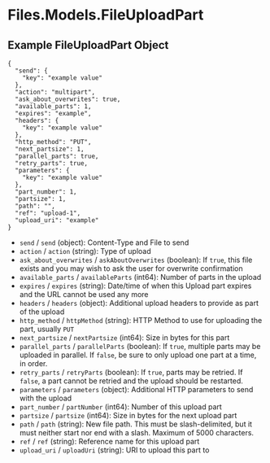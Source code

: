 # Files.Models.FileUploadPart

## Example FileUploadPart Object

```
{
  "send": {
    "key": "example value"
  },
  "action": "multipart",
  "ask_about_overwrites": true,
  "available_parts": 1,
  "expires": "example",
  "headers": {
    "key": "example value"
  },
  "http_method": "PUT",
  "next_partsize": 1,
  "parallel_parts": true,
  "retry_parts": true,
  "parameters": {
    "key": "example value"
  },
  "part_number": 1,
  "partsize": 1,
  "path": "",
  "ref": "upload-1",
  "upload_uri": "example"
}
```

* `send` / `send`  (object): Content-Type and File to send
* `action` / `action`  (string): Type of upload
* `ask_about_overwrites` / `askAboutOverwrites`  (boolean): If `true`, this file exists and you may wish to ask the user for overwrite confirmation
* `available_parts` / `availableParts`  (int64): Number of parts in the upload
* `expires` / `expires`  (string): Date/time of when this Upload part expires and the URL cannot be used any more
* `headers` / `headers`  (object): Additional upload headers to provide as part of the upload
* `http_method` / `httpMethod`  (string): HTTP Method to use for uploading the part, usually `PUT`
* `next_partsize` / `nextPartsize`  (int64): Size in bytes for this part
* `parallel_parts` / `parallelParts`  (boolean): If `true`, multiple parts may be uploaded in parallel.  If `false`, be sure to only upload one part at a time, in order.
* `retry_parts` / `retryParts`  (boolean): If `true`, parts may be retried. If `false`, a part cannot be retried and the upload should be restarted.
* `parameters` / `parameters`  (object): Additional HTTP parameters to send with the upload
* `part_number` / `partNumber`  (int64): Number of this upload part
* `partsize` / `partsize`  (int64): Size in bytes for the next upload part
* `path` / `path`  (string): New file path. This must be slash-delimited, but it must neither start nor end with a slash. Maximum of 5000 characters.
* `ref` / `ref`  (string): Reference name for this upload part
* `upload_uri` / `uploadUri`  (string): URI to upload this part to
